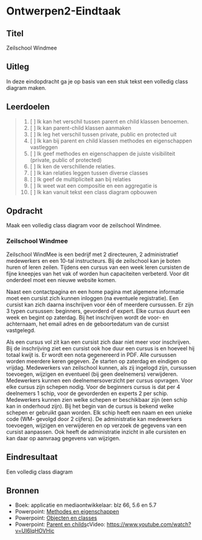 # Ontwerpen2-Eindtaak

## Titel
Zeilschool Windmee
## Uitleg
In deze eindopdracht ga je op basis van een stuk tekst een volledig class diagram maken.

## Leerdoelen

> 1. [ ] Ik kan het verschil tussen parent en child klassen benoemen.
> 2. [ ] Ik kan parent-child klassen aanmaken
> 3. [ ] Ik leg het verschil tussen private, public en protected uit
> 4. [ ] Ik kan bij parent en child klassen methodes en eigenschappen vastleggen
> 5. [ ] Ik geef methodes en eigenschappen de juiste visibiliteit (private, public of protected)
> 6. [ ] Ik ken de verschillende relaties.
> 7. [ ] Ik kan relaties leggen tussen diverse classes
> 8. [ ] Ik geef de multipliciteit aan bij relaties
> 9. [ ] Ik weet wat een compositie en een aggregatie is
>10. [ ] Ik kan vanuit tekst een class diagram opbouwen



## Opdracht
Maak een volledig class diagram voor de zeilschool Windmee.
### Zeilschool Windmee
Zeilschool WindMee is een bedrijf met 2 directeuren, 2 administratief medewerkers en een 10-tal instructeurs. Bij de zeilschool kan je boten huren of leren zeilen. Tijdens een cursus van een week leren cursisten de fijne kneepjes van het vak of worden hun capaciteiten verbeterd. Voor dit onderdeel moet een nieuwe website komen. 

Naast een contactpagina en een home pagina met algemene informatie moet een cursist zich kunnen inloggen (na eventuele registratie). Een cursist kan zich daarna inschrijven voor één of meerdere cursussen. Er zijn 3 typen cursussen: beginners, gevorderd of expert. Elke cursus duurt een week en begint op zaterdag. Bij het inschrijven wordt de voor- en achternaam, het email adres en de geboortedatum van de cursist vastgelegd. 

Als een cursus vol zit kan een cursist zich daar niet meer voor inschrijven. Bij de inschrijving ziet een cursist ook hoe duur een cursus is en hoeveel hij totaal kwijt is. Er wordt een nota gegenereerd in PDF. Alle cursussen worden meerdere keren gegeven. Ze starten op zaterdag en eindigen op vrijdag.
Medewerkers van zeilschool kunnen, als zij ingelogd zijn, cursussen toevoegen, wijzigen en eventueel (bij geen deelnemers) verwijderen. Medewerkers kunnen een deelnemersoverzicht per cursus opvragen. Voor elke cursus zijn schepen nodig. Voor de beginners cursus is dat per 4 deelnemers 1 schip, voor de gevorderden en experts 2 per schip.  Medewerkers kunnen zien welke schepen er beschikbaar zijn (een schip kan in onderhoud zijn). Bij het begin van de cursus is bekend welke schepen er gebruikt gaan worden. Elk schip heeft een naam en een unieke code (WM- gevolgd door 2 cijfers). 
De administratie kan medewerkers toevoegen, wijzigen en verwijderen en op verzoek de gegevens van een cursist aanpassen. Ook heeft de administratie inzicht in alle cursisten en kan daar op aanvraag gegevens van wijzigen.


## Eindresultaat
Een volledig class diagram

## Bronnen
- Boek: applicatie en mediaontwikkelaar: blz 66, 5.6 en 5.7
- Powerpoint: <a href="https://github.com/ROC-van-Amsterdam-College-Amstelland/ONTWERPEN-2/blob/master/niveau1/taak02/taak%202%20-%20methodes%20en%20eigenschappen.pdf">Methodes en eigenschappen</a>
- Powerpoint: <a href="https://github.com/ROC-van-Amsterdam-College-Amstelland/ONTWERPEN-2/blob/master/niveau1/taak01/Taak%201%20-%20objecten%20en%20classes.pdf"> Objecten en classes</a>
- Powerpoint: <a href="https://github.com/ROC-van-Amsterdam-College-Amstelland/ONTWERPEN-2/blob/master/niveau2/taak01/taak%201-%20parent%20en%20childs.pdf"> Parent en childs</a>cVideo: https://www.youtube.com/watch?v=UI6lqHOVHic 
